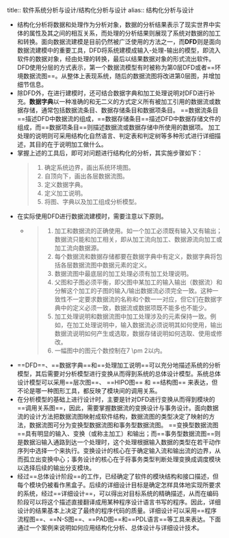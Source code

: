 title:: 软件系统分析与设计/结构化分析与设计
alias:: 结构化分析与设计

- 结构化分析将数据和处理作为分析对象，数据的分析结果表示了现实世界中实体的属性及其之间的相互关系，而处理的分析结果则展现了系统对数据的加工和转换。面向数据流建模是目前仍然被广泛使用的方法之一，而**DFD**则是面向数据流建模中的重要工具，DFD将系统建模成输入-处理-输出的模型，即流入软件的数据对象，经由处理的转换，最后以结果数据对象的形式流出软件。DFD使用分层的方式表示，第一个数据流模型有时被称为第0层DFD或者==环境数据流图==。从整体上表现系统，随后的数据流图将改进第0层图，并增加细节信息。
- 除DFD外，在进行建模时，还可结合数据字典和加工处理说明对DFD进行补充。**数据字典**以一种准确的和无二义的方式定义所有被加工引用的数据流或数据存储，通常包括数据流条目、数据存储条目和数据项条目。
  ==数据流条目==描述DFD中数据流的组成，==数据存储条目==描述DFD中数据存储文件的组成，而==数据项条目==则描述数据流或数据存储中所使用的数据项。
  加工处理的说明则可采用结构化自然语言、判定表和判定树等多种形式进行详细描述，其目的在于说明加工做什么。
- 掌握上述的工具后，即可对问题进行结构化的分析，其实施步骤如下：
  > 1. 确定系统边界，画出系统环境图。
  > 2. 自顶向下，画出各层数据流图。
  > 3. 定义数据字典。
  > 4. 定义加工说明。
  > 5. 将图、字典以及加工组成分析模型。
- 在实际使用DFD进行数据流建模时，需要注意以下原则。
	- > 1. 加工和数据流的正确使用。如一个加工必须既有输入又有输出；数据流只能和加工相关，即从加工流向加工、数据源流向加工或加工流向数据源。
	  > 2. 每个数据流和数据存储都要在数据字典中有定义，数据字典将包括各层数据流图中数据元素的定义。
	  > 3. 数据流图中最底层的加工处理必须有加工处理说明。
	  > 4. 父图和子图必须平衡，即父图中某加工的输入输出（数据流）和分解这个加工的子图的输入/输出数据流必须完全一致。这种一致性不一定要求数据流的名称和个数一一对应，但它们在数据字典中的定义必须一致，数据流或数据项既不能多也不能少。
	  > 5. 加工处理说明和数据流图中加工处理涉及的元素保持一致。例如，在加工处理说明中，输入数据流必须说明其如何使用，输出数据流说明如何产生或选取，数据存储说明如何选取、使用或修改。
	  > 6. 一幅图中的图元个数控制在7 \pm 2以内。
- ==DFD==、==数据字典==和==处理加工说明==可以充分地描述系统的分析模型，其后需要对分析模型进行变换从而得到系统的总体设计模型。系统总体设计模型可以采用==层次图==、 ==HIPO图==  和 ==结构图== 来表达，但不论是哪一种图形工具，都反映了模块间的调用关系。
- 在分析模型的基础上进行设计时，主要是针对DFD进行变换从而得到模块的==调用关系图==，因此，需要掌握数据流的变换设计与事务设计。面向数据流的设计方法把数据流图映射成软件结构，数据流图的类型决定了映射的方法，数据流图可分为变换型数据流图和事务型数据流图。
  ==变换型数据流图==具有明显的输入、变换（或称主加工）和输出；而==事务型数据流图==则是数据沿输入通路到达一个处理时，这个处理根据输入数据的类型在若干动作序列中选择一个来执行。变换设计的核心在于确定输入流和输出流的边界，从而孤立出变换中心；事务设计的核心在于将事务类型判断处理变换成调度模块以选择后续的输出分支模块。
- 经过==总体设计阶段==的工作，已经确定了软件的模块结构和接口描述，但每个模块仍被看作黑盒子。后续的详细设计目标是确定怎样具体地实现所要求的系统，经过==详细设计==，可以得出对目标系统的精确描述，从而在编码阶段可以将这个描述直接翻译成用某种程序设计语言书写的程序。因此，详细设计的结果基本上决定了最终的程序代码的质量。详细设计可以采用==程序流程图==、==N-S图==、==PAD图==和==PDL语言==等工具来表达。下面通过一个案例来说明如何应用结构化分析、总体设计与详细设计技术。